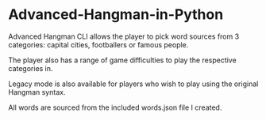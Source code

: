 # Advanced-Hangman-in-Python
Advanced Hangman CLI allows the player to pick word sources from 3 categories: capital cities, footballers or famous people.

The player also has a range of game difficulties to play the respective categories in.

Legacy mode is also available for players who wish to play using the original Hangman syntax.


All words are sourced from the included words.json file I created.
